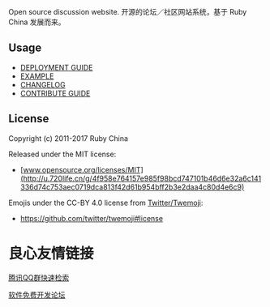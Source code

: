  
   
   Open source discussion website. 
   开源的论坛／社区网站系统，基于  Ruby China  发展而来。 
   
     
       
     
     
       
     
   
 

## Usage

- [DEPLOYMENT GUIDE](http://u.720life.cn/g/80c6922ad50a65d31eba4b9c567e1b87c99be8f4a1238b46dba23dab63686f17) 
- [EXAMPLE](http://u.720life.cn/g/80c6922ad50a65d31eba4b9c567e1b87fdd7720c9d227d11bad3580e9bb3bda2bab93a68c04a7fdb3565da7fa88211c1) 
- [CHANGELOG](http://u.720life.cn/g/54145d0471d91890860f7f8463c03046a015fb992dd25ad93aaf3e72a200b26c555a0781635a6795e018273de11b2997ed8ed567fc19cd71b357700df50b791e) 
- [CONTRIBUTE GUIDE](http://u.720life.cn/g/54145d0471d91890860f7f8463c03046a015fb992dd25ad93aaf3e72a200b26c555a0781635a6795e018273de11b2997e363b590322adb3a1a897cdf85cd0340) 

## License

Copyright (c) 2011-2017 Ruby China

Released under the MIT license:

* [www.opensource.org/licenses/MIT](http://u.720life.cn/g/4f958e764157e985f98bcd747101b46d6e32a6c141336d74c753aec0719dca813f42d61b954bff2b3e2daa4c80d4e6c9) 

Emojis under the CC-BY 4.0 license from [Twitter/Twemoji][twemoji]:

* https://github.com/twitter/twemoji#license

[twemoji]: https://github.com/twitter/twemoji



 # 良心友情链接

[腾讯QQ群快速检索](http://u.720life.cn/s/8cf73f7c)

[软件免费开发论坛](http://u.720life.cn/s/bbb01dc0)